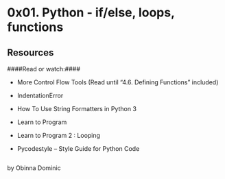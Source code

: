 # **0x01. Python - if/else, loops, functions**

## **Resources**
####Read or watch:####

* More Control Flow Tools (Read until “4.6. Defining Functions” included)
* IndentationError
* How To Use String Formatters in Python 3
* Learn to Program
* Learn to Program 2 : Looping
* Pycodestyle – Style Guide for Python Code

   ~~~~
by Obinna Dominic
   ~~~~
